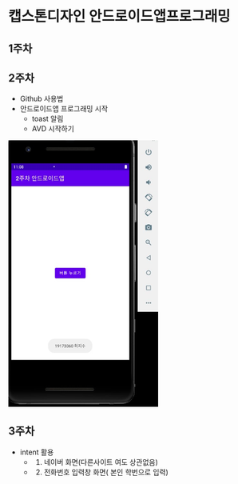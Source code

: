 # 캡스톤디자인 안드로이드앱프로그래밍

## 1주차 

## 2주차
  - Github 사용법
  - 안드로이드앱 프로그래밍 시작
     - toast 알림
     - AVD 시작하기

 <img width="300" heigh="700" src="./png/2주차 과제.jpg"></img>
        
## 3주차
 - intent 활용
    - 1. 네이버 화면(다른사이트 여도 상관없음)
    - 2. 전화번호 입력창 화면( 본인 학번으로 입력) 
